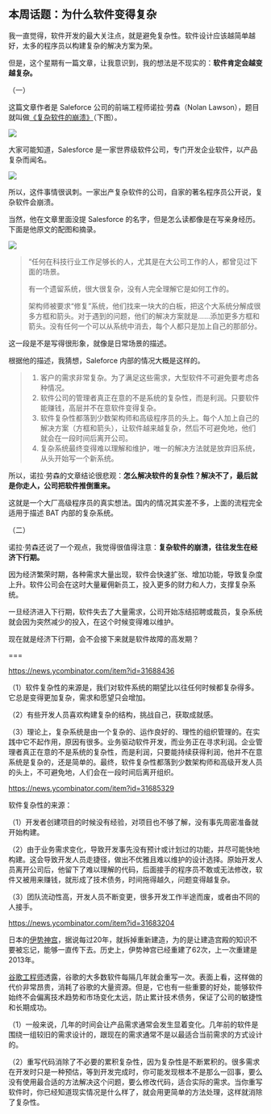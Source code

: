 ## 本周话题：为什么软件变得复杂

我一直觉得，软件开发的最大关注点，就是避免复杂性。软件设计应该越简单越好，太多的程序员以构建复杂的解决方案为荣。

但是，这个星期有一篇文章，让我意识到，我的想法是不现实的：**软件肯定会越变越复杂。**

（一）

这篇文章作者是 Saleforce 公司的前端工程师诺拉·劳森（Nolan Lawson），题目就叫做[《复杂软件的崩溃》](https://nolanlawson.com/2022/06/09/the-collapse-of-complex-software/)（下图）。

![](https://cdn.beekka.com/blogimg/asset/202206/bg2022061407.webp)

大家可能知道，Salesforce 是一家世界级软件公司，专门开发企业软件，以产品复杂而闻名。

![](https://cdn.beekka.com/blogimg/asset/202206/bg2022061406.webp)

所以，这件事情很讽刺。一家出产复杂软件的公司，自家的著名程序员公开说，复杂软件会崩溃。

当然，他在文章里面没提 Salesforce 的名字，但是怎么读都像是在写亲身经历。下面是他原文的配图和摘录。

![](https://cdn.beekka.com/blogimg/asset/202206/bg2022061408.webp)

> “任何在科技行业工作足够长的人，尤其是在大公司工作的人，都曾见过下面的场景。
> 
> 有一个遗留系统，很大很复杂，没有人完全理解它是如何工作的。
> 
> 架构师被要求“修复”系统，他们找来一块大的白板，把这个大系统分解成很多方框和箭头。对于遇到的问题，他们的解决方案就是……添加更多方框和箭头。没有任何一个可以从系统中消去，每个人都只是加上自己的那部分。

这一段是不是写得很形象，就像是日常场景的描述。

根据他的描述，我猜想，Saleforce 内部的情况大概是这样的。

> 1. 客户的需求非常复杂。为了满足这些需求，大型软件不可避免要考虑各种情况。
> 1. 软件公司的管理者真正在意的不是系统的复杂性，而是利润。只要软件能赚钱，高层并不在意软件变得复杂。
> 1. 软件复杂性都落到少数架构师和高级程序员的头上。每个人加上自己的解决方案（方框和箭头），让软件越来越复杂，然后不可避免地，他们就会在一段时间后离开公司。
> 1. 复杂系统最终变得难以理解和维护，唯一的解决方法就是放弃旧系统，从头开始写一个新系统。

所以，诺拉·劳森的文章结论很悲观：**怎么解决软件的复杂性？解决不了，最后就是你走人，公司把软件推倒重来。**

这就是一个大厂高级程序员的真实想法。国内的情况其实差不多，上面的流程完全适用于描述 BAT 内部的复杂系统。

（二）

诺拉·劳森还说了一个观点，我觉得很值得注意：**复杂软件的崩溃，往往发生在经济下行期。**

因为经济繁荣时期，各种需求大量出现，软件会快速扩张、增加功能，导致复杂度上升。软件公司会在这时大量雇佣新员工，投入更多的财力和人力，支撑复杂系统。

一旦经济进入下行期，软件失去了大量需求，公司开始冻结招聘或裁员，复杂系统就会因为突然减少的投入，在这个时候变得难以维护。

现在就是经济下行期，会不会接下来就是软件故障的高发期？

===

https://news.ycombinator.com/item?id=31688436

（1）软件复杂性的来源是，我们对软件系统的期望比以往任何时候都复杂得多。它总是变得更加复杂，需求和愿望只会增加。

（2）有些开发人员喜欢构建复杂的结构，挑战自己，获取成就感。

（3）理论上，复杂系统是由一个复杂的、运作良好的、理性的组织管理的。在实践中它不起作用，原因有很多。业务驱动软件开发，而业务正在寻求利润。企业管理者真正在意的不是系统的复杂性，而是利润，只要能持续获得利润，他并不在意系统是复杂的，还是简单的。最终，软件复杂性都落到少数架构师和高级开发人员的头上，不可避免地，人们会在一段时间后离开组织。

https://news.ycombinator.com/item?id=31685329

软件复杂性的来源：

（1）开发者创建项目的时候没有经验，对项目也不够了解，没有事先周密准备就开始构建。

（2）由于业务需求变化，导致开发事先没有预计或计划过的功能，并尽可能快地构建。这会导致开发人员走捷径，做出不优雅且难以维护的设计选择。原始开发人员离开公司后，他留下了难以理解的代码，后面接手的程序员不敢或无法修改，软件又被用来赚钱，就形成了技术债务，时间拖得越久，问题变得越复杂。

（3）团队流动性高，开发人员不断变更，很多开发工作半途而废，或者由不同的人接手。

https://news.ycombinator.com/item?id=31683204

日本的[伊势神宫](https://zh.wikipedia.org/zh-cn/%E7%A5%9E%E5%AE%AB%E5%BC%8F%E5%B9%B4%E8%BF%81%E5%AE%AB)，据说每过20年，就拆掉重新建造，为的是让建造宫殿的知识不要被忘记，能够一直传下去。历史上，伊势神宫已经重建了62次，上一次重建是2013年。

[谷歌工程师](https://arxiv.org/pdf/1702.01715.pdf)透露，谷歌的大多数软件每隔几年就会重写一次。表面上看，这样做的代价非常昂贵，消耗了谷歌的大量资源。但是，它也有一些重要的好处，能够软件始终不会偏离技术趋势和市场变化太远，防止累计技术债务，保证了公司的敏捷性和长期成功。

（1）一般来说，几年的时间会让产品需求通常会发生显着变化。几年前的软件是围绕一组较旧的需求设计的，跟现在的需求通常不是以最适合当前需求的方式设计的。

（2）重写代码消除了不必要的累积复杂性，因为复杂性是不断累积的。很多需求在开发时只是一种预估，等到开发完成时，你可能发现根本不是那么一回事，要么没有使用最合适的方法解决这个问题，要么修改代码，适合实际的需求。当你重写软件时，你已经知道现实情况是什么样了，就会用更简单的方法处理，这样就消除了复杂性。

